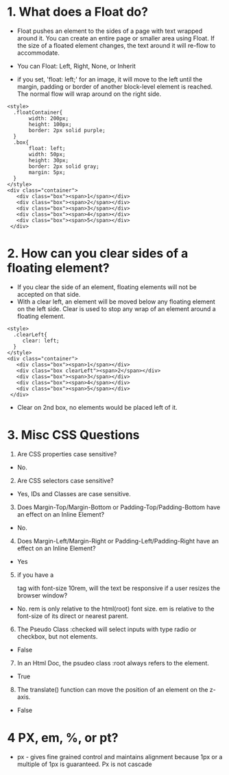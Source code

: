 # 1. What does a Float do?
- Float pushes an element to the sides of a page with text wrapped around it. You can create an entire page or smaller area using Float. If the size of a floated element changes, the text around it will re-flow to accommodate.
- You can Float: Left, Right, None, or Inherit

- if you set, 'float: left;' for an image, it will move to the left until the margin, padding or border of another block-level element is reached. The normal flow will wrap around on the right side.

````
<style>
  .floatContainer{
       width: 200px;
       height: 100px;
       border: 2px solid purple;
  }
  .box{
       float: left;
       width: 50px;
       height: 30px;
       border: 2px solid gray;
       margin: 5px;
  }
</style>
<div class="container">
   <div class="box"><span>1</span></div>
   <div class="box"><span>2</span></div>
   <div class="box"><span>3</span></div>
   <div class="box"><span>4</span></div>
   <div class="box"><span>5</span></div>
 </div>
 ````

# 2. How can you clear sides of a floating element?
- If you clear the side of an element, floating elements will not be accepted on that side.
- With a clear left, an element will be moved below any floating element on the left side. Clear is used to stop any wrap of an element around a floating element.

````
<style>
  .clearLeft{
     clear: left;
  }
</style>
<div class="container">
   <div class="box"><span>1</span></div>
   <div class="box clearLeft"><span>2</span></div>
   <div class="box"><span>3</span></div>
   <div class="box"><span>4</span></div>
   <div class="box"><span>5</span></div>
 </div>
 ````

 - Clear on 2nd box, no elements would be placed left of it.

# 3. Misc CSS Questions

1. Are CSS properties case sensitive?
* No.

2. Are CSS selectors case sensitive?
* Yes, IDs and Classes are case sensitive.

3. Does Margin-Top/Margin-Bottom or Padding-Top/Padding-Bottom have an effect on an Inline Element?
* No.

4. Does Margin-Left/Margin-Right or Padding-Left/Padding-Right have an effect on an Inline Element?
* Yes

5. if you have a <p> tag with font-size 10rem, will the text be responsive if a user resizes the browser window?
* No. rem is only relative to the html(root) font size. em is relative to the font-size of its direct or nearest parent.

6. The Pseudo Class :checked will select inputs with type radio or checkbox, but not <options> elements.
* False

7. In an Html Doc, the psudeo class :root always refers to the <html> element.
* True

8. The translate() function can move the position of an element on the z-axis.
* False

# 4 PX, em, %, or pt?
* px - gives fine grained control and maintains alignment because 1px or a multiple of 1px is guaranteed. Px is not cascade

